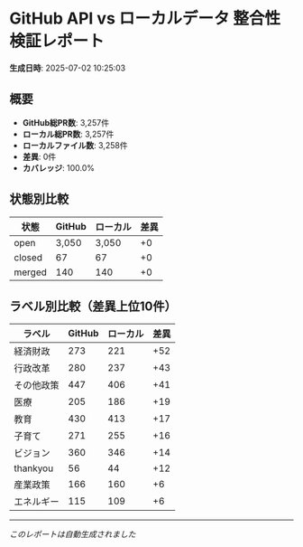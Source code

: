 # GitHub API vs ローカルデータ 整合性検証レポート

**生成日時**: 2025-07-02 10:25:03

## 概要

- **GitHub総PR数**: 3,257件
- **ローカル総PR数**: 3,257件
- **ローカルファイル数**: 3,258件
- **差異**: 0件
- **カバレッジ**: 100.0%

## 状態別比較

| 状態 | GitHub | ローカル | 差異 |
|------|--------|----------|------|
| open | 3,050 | 3,050 | +0 |
| closed | 67 | 67 | +0 |
| merged | 140 | 140 | +0 |

## ラベル別比較（差異上位10件）

| ラベル | GitHub | ローカル | 差異 |
|--------|--------|----------|------|
| 経済財政 | 273 | 221 | +52 |
| 行政改革 | 280 | 237 | +43 |
| その他政策 | 447 | 406 | +41 |
| 医療 | 205 | 186 | +19 |
| 教育 | 430 | 413 | +17 |
| 子育て | 271 | 255 | +16 |
| ビジョン | 360 | 346 | +14 |
| thankyou | 56 | 44 | +12 |
| 産業政策 | 166 | 160 | +6 |
| エネルギー | 115 | 109 | +6 |

---
*このレポートは自動生成されました*